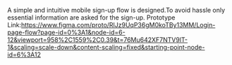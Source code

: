 A simple and intuitive mobile sign-up flow is designed.To avoid hassle only essential information are asked for the sign-up. Prototype Link:https://www.figma.com/proto/RlJz9UqP36gM0koTBy13MM/Login-page-flow?page-id=0%3A1&node-id=6-12&viewport=958%2C1559%2C0.39&t=76Mu642XF7NTV9lT-1&scaling=scale-down&content-scaling=fixed&starting-point-node-id=6%3A12

